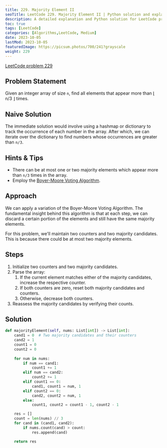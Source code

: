 ```yaml
---
title: 229. Majority Element II
seoTitle: LeetCode 229. Majority Element II | Python solution and explanation
description: A detailed explanation and Python solution for LeetCode problem 229. Majority Element II.
toc: true
tags: [LeetCode]
categories: [Algorithms,LeetCode, Medium]
date: 2023-10-05
lastMod: 2023-10-05
featuredImage: https://picsum.photos/700/241?grayscale
weight: 229
---
```


[LeetCode problem 229](<https://leetcode.com/problems/majority-element-ii/>)

## Problem Statement

Given an integer array of size `n`, find all elements that appear more than ⌊ n/3 ⌋ times.

## Naive Solution

The immediate solution would involve using a hashmap or dictionary to track the occurrence of each number in the array. After which, we can iterate over the dictionary to find numbers whose occurrences are greater than `n/3`.

## Hints & Tips

- There can be at most one or two majority elements which appear more than `n/3` times in the array.
- Employ the [Boyer-Moore Voting Algorithm](https://www.topcoder.com/thrive/articles/boyer-moore-majority-vote-algorithm).

## Approach

We can apply a variation of the Boyer-Moore Voting Algorithm. The fundamental insight behind this algorithm is that at each step, we can discard a certain portion of the elements and still have the same majority elements.

For this problem, we'll maintain two counters and two majority candidates. This is because there could be at most two majority elements.

## Steps

1. Initialize two counters and two majority candidates.
2. Parse the array:
    1. If the current element matches either of the majority candidates, increase the respective counter.
    2. If both counters are zero, reset both majority candidates and counters.
    3. Otherwise, decrease both counters.
3. Reassess the majority candidates by verifying their counts.

## Solution

```python
def majorityElement(self, nums: List[int]) -> List[int]:
    cand1 = 0  # Two majority candidates and their counters
    cand2 = 1
    count1 = 0
    count2 = 0
    
    for num in nums:
        if num == cand1:
            count1 += 1
        elif num == cand2:
            count2 += 1
        elif count1 == 0:
            cand1, count1 = num, 1
        elif count2 == 0:
            cand2, count2 = num, 1
        else:
            count1, count2 = count1 - 1, count2 - 1

    res = []
    count = len(nums) // 3
    for cand in (cand1, cand2):
        if nums.count(cand) > count:
            res.append(cand)

    return res
```
